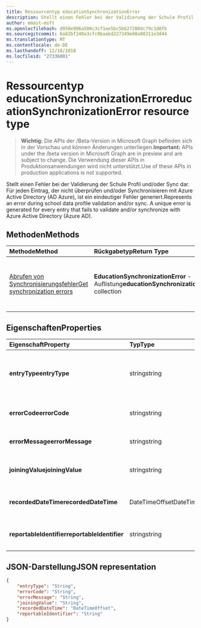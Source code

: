 ```yaml
---
title: Ressourcentyp educationSynchronizationError
description: Stellt einen Fehler bei der Validierung der Schule Profil und/oder Sync dar. Für jeden Eintrag, der nicht überprüfen und/oder Synchronisieren mit Azure Active Directory (AD Azure), ist ein eindeutiger Fehler generiert.
author: mmast-msft
ms.openlocfilehash: d950e906a506c3cf1ee5bc5b627200dc79c1d0fb
ms.sourcegitcommit: 6a82bf240a3cfc0baabd227349e08a08311e3d44
ms.translationtype: MT
ms.contentlocale: de-DE
ms.lasthandoff: 12/18/2018
ms.locfileid: "27336001"
---
```

# <a name="educationsynchronizationerror-resource-type"></a><span data-ttu-id="f82d3-103">Ressourcentyp educationSynchronizationError</span><span class="sxs-lookup"><span data-stu-id="f82d3-103">educationSynchronizationError resource type</span></span>

> <span data-ttu-id="f82d3-104">**Wichtig:** Die APIs der /Beta-Version in Microsoft Graph befinden sich in der Vorschau und können Änderungen unterliegen.</span><span class="sxs-lookup"><span data-stu-id="f82d3-104">**Important:** APIs under the /beta version in Microsoft Graph are in preview and are subject to change.</span></span> <span data-ttu-id="f82d3-105">Die Verwendung dieser APIs in Produktionsanwendungen wird nicht unterstützt.</span><span class="sxs-lookup"><span data-stu-id="f82d3-105">Use of these APIs in production applications is not supported.</span></span>

<span data-ttu-id="f82d3-106">Stellt einen Fehler bei der Validierung der Schule Profil und/oder Sync dar. Für jeden Eintrag, der nicht überprüfen und/oder Synchronisieren mit Azure Active Directory (AD Azure), ist ein eindeutiger Fehler generiert.</span><span class="sxs-lookup"><span data-stu-id="f82d3-106">Represents an error during school data profile validation and/or sync. A unique error is generated for every entry that fails to validate and/or synchronize with Azure Active Directory (Azure AD).</span></span>

## <a name="methods"></a><span data-ttu-id="f82d3-107">Methoden</span><span class="sxs-lookup"><span data-stu-id="f82d3-107">Methods</span></span>

| <span data-ttu-id="f82d3-108">Methode</span><span class="sxs-lookup"><span data-stu-id="f82d3-108">Method</span></span> | <span data-ttu-id="f82d3-109">Rückgabetyp</span><span class="sxs-lookup"><span data-stu-id="f82d3-109">Return Type</span></span> | <span data-ttu-id="f82d3-110">Beschreibung</span><span class="sxs-lookup"><span data-stu-id="f82d3-110">Description</span></span> |
|:-|:-|:-|
| [<span data-ttu-id="f82d3-111">Abrufen von Synchronisierungsfehler</span><span class="sxs-lookup"><span data-stu-id="f82d3-111">Get synchronization errors</span></span>](../api/educationsynchronizationerrors-get.md) | <span data-ttu-id="f82d3-112">**EducationSynchronizationError** -Auflistung</span><span class="sxs-lookup"><span data-stu-id="f82d3-112">**educationSynchronizationError** collection</span></span>| <span data-ttu-id="f82d3-113">Gibt die Liste der Synchronisierungsfehler im Zusammenhang mit einem Profil.</span><span class="sxs-lookup"><span data-stu-id="f82d3-113">Returns the list of synchronization errors associated with a profile.</span></span> |

## <a name="properties"></a><span data-ttu-id="f82d3-114">Eigenschaften</span><span class="sxs-lookup"><span data-stu-id="f82d3-114">Properties</span></span>

| <span data-ttu-id="f82d3-115">Eigenschaft</span><span class="sxs-lookup"><span data-stu-id="f82d3-115">Property</span></span> | <span data-ttu-id="f82d3-116">Typ</span><span class="sxs-lookup"><span data-stu-id="f82d3-116">Type</span></span> | <span data-ttu-id="f82d3-117">Beschreibung</span><span class="sxs-lookup"><span data-stu-id="f82d3-117">Description</span></span> |
|:-|:-|:-|
| <span data-ttu-id="f82d3-118">**entryType**</span><span class="sxs-lookup"><span data-stu-id="f82d3-118">**entryType**</span></span> | <span data-ttu-id="f82d3-119">string</span><span class="sxs-lookup"><span data-stu-id="f82d3-119">string</span></span> |  <span data-ttu-id="f82d3-120">Stellt die Sync-Entität (Schule, Abschnitt, Student, Lehrer).</span><span class="sxs-lookup"><span data-stu-id="f82d3-120">Represents the sync entity (school, section, student, teacher).</span></span>       |
| <span data-ttu-id="f82d3-121">**<ui>errorCode</ui>**</span><span class="sxs-lookup"><span data-stu-id="f82d3-121">**errorCode**</span></span> | <span data-ttu-id="f82d3-122">string</span><span class="sxs-lookup"><span data-stu-id="f82d3-122">string</span></span> |  <span data-ttu-id="f82d3-123">Stellt den Fehlercode für diesen Fehler.</span><span class="sxs-lookup"><span data-stu-id="f82d3-123">Represents the error code for this error.</span></span>         |
| <span data-ttu-id="f82d3-124">**errorMessage**</span><span class="sxs-lookup"><span data-stu-id="f82d3-124">**errorMessage**</span></span> | <span data-ttu-id="f82d3-125">string</span><span class="sxs-lookup"><span data-stu-id="f82d3-125">string</span></span> |  <span data-ttu-id="f82d3-126">Enthält eine Beschreibung des Fehlers.</span><span class="sxs-lookup"><span data-stu-id="f82d3-126">Contains a description of the error.</span></span>        |
| <span data-ttu-id="f82d3-127">**joiningValue**</span><span class="sxs-lookup"><span data-stu-id="f82d3-127">**joiningValue**</span></span> | <span data-ttu-id="f82d3-128">string</span><span class="sxs-lookup"><span data-stu-id="f82d3-128">string</span></span> |  <span data-ttu-id="f82d3-129">Der eindeutige Bezeichner für den Eintrag.</span><span class="sxs-lookup"><span data-stu-id="f82d3-129">The unique identifier for the entry.</span></span>         |
| <span data-ttu-id="f82d3-130">**recordedDateTime**</span><span class="sxs-lookup"><span data-stu-id="f82d3-130">**recordedDateTime**</span></span> | <span data-ttu-id="f82d3-131">DateTimeOffset</span><span class="sxs-lookup"><span data-stu-id="f82d3-131">DateTimeOffset</span></span> | <span data-ttu-id="f82d3-132">Der Zeitpunkt des Auftretens dieses Fehlers.</span><span class="sxs-lookup"><span data-stu-id="f82d3-132">The time of occurrence of this error.</span></span>         |
| <span data-ttu-id="f82d3-133">**reportableIdentifier**</span><span class="sxs-lookup"><span data-stu-id="f82d3-133">**reportableIdentifier**</span></span> | <span data-ttu-id="f82d3-134">string</span><span class="sxs-lookup"><span data-stu-id="f82d3-134">string</span></span> | <span data-ttu-id="f82d3-135">Der Bezeichner für diesen Fehlereintrag.</span><span class="sxs-lookup"><span data-stu-id="f82d3-135">The identifier of this error entry.</span></span>       |

## <a name="json-representation"></a><span data-ttu-id="f82d3-136">JSON-Darstellung</span><span class="sxs-lookup"><span data-stu-id="f82d3-136">JSON representation</span></span>
<!-- {
  "blockType": "resource",
  "optionalProperties": [

  ],
  "@odata.type": "#microsoft.graph.educationSynchronizationError"
}-->

```json
{
    "entryType": "String",
    "errorCode": "String",
    "errorMessage": "String",
    "joiningValue": "String",
    "recordedDateTime": "DateTimeOffset",
    "reportableIdentifier": "String"
}
```
